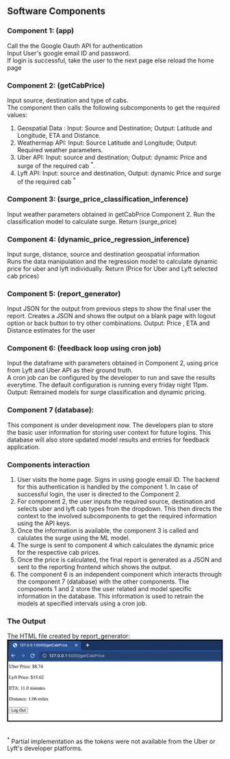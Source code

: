 ## Software Components  

### Component 1: (app)
Call the the Google Oauth API for authentication  
Input User's google email ID and password.  
If login is successful, take the user to the next page else reload the home page


### Component 2: (getCabPrice)
Input source, destination and type of cabs.  
The component then calls the following subcomponents to get the required values:  
1. Geospatial Data : Input: Source and Destination; Output: Latitude and Longitude, ETA and Distance. 
2. Weathermap API: Input: Source Latitude and Longitude; Output: Required weather parameters. 
3. Uber API: Input: source and destination; Output: dynamic Price and surge of the required cab <sup>*</sup>. 
4. Lyft API: Input: source and destination, Output: dynamic Price and surge of the required cab <sup>*</sup>


### Component 3: (surge_price_classification_inference)
Input weather parameters obtained in getCabPrice Component 2. 
Run the classification model to calculate surge. 
Return (surge_price)

### Component 4: (dynamic_price_regression_inference)
Input surge, distance, source and destination geospatial information   
Runs the data manipulation and the regression model to calculate dynamic price for uber and lyft individually. 
Return (Price for Uber and Lyft selected cab prices)

### Component 5: (report_generator)
Input JSON for the output from previous steps to show the final user the report. 
Creates a JSON and shows the output on a blank page with logout option or back button to try other combinations. 
Output: Price , ETA and Distance estimates for the user

### Component 6: (feedback loop using cron job)
Input the dataframe with parameters obtained in Component 2, using price from Lyft and Uber API as their ground truth.  
A cron job can be configured by the developer to run and save the results everytime. The default configuration is running every friday night 11pm.  
Output: Retrained models for surge classification and dynamic pricing.

### Component 7 (database):
This component is under development now. The developers plan to store the basic user information for storing user context for future logins. This database will also store updated model results and entries for feedback application.

### Components interaction
1. User visits the home page. Signs in using google email ID. The backend for this authentication is handled by the component 1. In case of successful login, the user is directed to the Component 2.  
2. For component 2, the user inputs the required source, destination and selects uber and lyft cab types from the dropdown. This then directs the context to the involved subcomponents to get the required information using the API keys.  
3. Once the information is available, the component 3 is called and calulates the surge using the ML model.  
4. The surge is sent to component 4 which calculates the dynamic price for the respective cab prices.  
5. Once the price is calculated, the final report is generated as a JSON and sent to the reporting frontend which shows the output.  
6. The component 6 is an independent component which interacts through the component 7 (database) with the other components. The components 1 and 2 store the user related and model specific information in the database. This information is used to retrain the models at specified intervals using a cron job. 

### The Output
The HTML file created by report_generator:
![image_api3](./screenshots/image_api3.png)

<br>
<sup>*</sup> Partial implementation as the tokens were not available from the Uber or Lyft's developer platforms.
